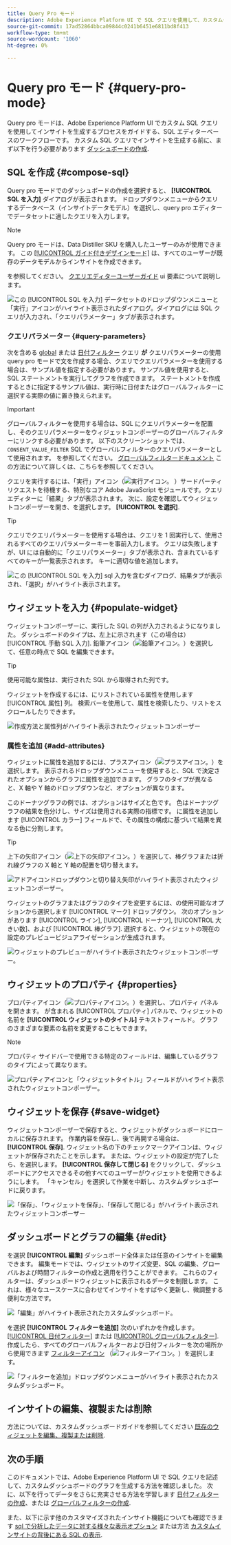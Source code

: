 ```yaml
---
title: Query Pro モード
description: Adobe Experience Platform UI で SQL クエリを使用して、カスタムダッシュボードのグラフを生成する方法を説明します。
source-git-commit: 17ad52864bbca09844c0241b6451e6811bd8f413
workflow-type: tm+mt
source-wordcount: '1060'
ht-degree: 0%

---
```


# Query pro モード {#query-pro-mode}

Query pro モードは、Adobe Experience Platform UI でカスタム SQL クエリを使用してインサイトを生成するプロセスをガイドする、SQL エディターベースのワークフローです。 カスタム SQL クエリでインサイトを生成する前に、まず以下を行う必要があります [ダッシュボードの作成](./overview.md#create-custom-dashboard).

## SQL を作成 {#compose-sql}

Query pro モードでのダッシュボードの作成を選択すると、 **[!UICONTROL SQL を入力]** ダイアログが表示されます。 ドロップダウンメニューからクエリするデータベース（インサイトデータモデル）を選択し、query pro エディターでデータセットに適したクエリを入力します。

>[!NOTE]
>
>Query pro モードは、Data Distiller SKU を購入したユーザーのみが使用できます。 この [[!UICONTROL ガイド付きデザインモード]](../../user-defined-dashboards.md) は、すべてのユーザーが既存のデータモデルからインサイトを作成できます。

を参照してください。 [クエリエディターユーザーガイド](../../../query-service/ui/user-guide.md#query-authoring) ui 要素について説明します。

![この [!UICONTROL SQL を入力] データセットのドロップダウンメニューと「実行」アイコンがハイライト表示されたダイアログ。ダイアログには SQL クエリが入力され、「クエリパラメーター」タブが表示されます。](../../images/customizable-insights/enter-sql-database-dropdown.png)

### クエリパラメーター {#query-parameters}

次を含める [global](./filters/global-filter.md) または [日付フィルター](./filters/date-filter.md) クエリ **が** クエリパラメーターの使用 query pro モードで文を作成する場合、クエリでクエリパラメーターを使用する場合は、サンプル値を指定する必要があります。 サンプル値を使用すると、SQL ステートメントを実行してグラフを作成できます。 ステートメントを作成するときに指定するサンプル値は、実行時に日付またはグローバルフィルターに選択する実際の値に置き換えられます。



>[!IMPORTANT]
>
>グローバルフィルターを使用する場合は、SQL にクエリパラメーターを配置し、そのクエリパラメーターをウィジェットコンポーザーのグローバルフィルターにリンクする必要があります。 以下のスクリーンショットでは、 `CONSENT_VALUE_FILTER` SQL でグローバルフィルターのクエリパラメーターとして使用されます。 を参照してください。 [グローバルフィルタードキュメント](./filters/global-filter.md#enable-global-filter) この方法について詳しくは、こちらを参照してください。

クエリを実行するには、「実行」アイコン（![実行アイコン。](../../images/customizable-insights/run-icon.png) ）サードパーティリクエストを待機する、特別なコア Adobe JavaScript モジュールです。クエリエディターに「結果」タブが表示されます。 次に、設定を確認してウィジェットコンポーザーを開き、を選択します。 **[!UICONTROL を選択]**.

>[!TIP]
>
>クエリでクエリパラメーターを使用する場合は、クエリを 1 回実行して、使用されるすべてのクエリパラメーターキーを事前入力します。 クエリは失敗しますが、UI には自動的に「クエリパラメーター」タブが表示され、含まれているすべてのキーが一覧表示されます。 キーに適切な値を追加します。

![この [!UICONTROL SQL を入力] sql 入力を含むダイアログ、結果タブが表示され、「選択」がハイライト表示されます。](../../images/customizable-insights/enter-sql-select.png)

## ウィジェットを入力 {#populate-widget}

ウィジェットコンポーザーに、実行した SQL の列が入力されるようになりました。 ダッシュボードのタイプは、左上に示されます（この場合は） [!UICONTROL 手動 SQL 入力]. 鉛筆アイコン（![鉛筆アイコン。](../../images/customizable-insights/edit-icon.png)）を選択して、任意の時点で SQL を編集できます。

>[!TIP]
>
>使用可能な属性は、実行された SQL から取得された列です。

ウィジェットを作成するには、にリストされている属性を使用します [!UICONTROL 属性] 列。 検索バーを使用して、属性を検索したり、リストをスクロールしたりできます。

![作成方法と属性列がハイライト表示されたウィジェットコンポーザー](../../images/customizable-insights/creation-method-and-attribute-column.png)

### 属性を追加 {#add-attributes}

ウィジェットに属性を追加するには、プラスアイコン（![プラスアイコン。](../../images/customizable-insights/add-icon.png)）を選択します。 表示されるドロップダウンメニューを使用すると、SQL で決定されたオプションからグラフに属性を追加できます。 グラフのタイプが異なると、X 軸や Y 軸のドロップダウンなど、オプションが異なります。

このドーナツグラフの例では、オプションはサイズと色です。 色はドーナツグラフの結果を色分けし、サイズは使用される実際の指標です。 に属性を追加します [!UICONTROL カラー] フィールドで、その属性の構成に基づいて結果を異なる色に分割します。

>[!TIP]
>
>上下の矢印アイコン（![上下の矢印アイコン。](../../images/customizable-insights/switch-axis-icon.png)）を選択して、棒グラフまたは折れ線グラフの X 軸と Y 軸の配置を切り替えます。

![アドアイコンドロップダウンと切り替え矢印がハイライト表示されたウィジェットコンポーザー。](../../images/customizable-insights/add-icon-and-switch-arrows.png)

ウィジェットのグラフまたはグラフのタイプを変更するには、の使用可能なオプションから選択します [!UICONTROL マーク] ドロップダウン。 次のオプションがあります [!UICONTROL ライン], [!UICONTROL ドーナツ], [!UICONTROL 大きい数]、および [!UICONTROL 棒グラフ]. 選択すると、ウィジェットの現在の設定のプレビュービジュアライゼーションが生成されます。

![ウィジェットのプレビューがハイライト表示されたウィジェットコンポーザー。](../../images/customizable-insights/widget-preview.png)

## ウィジェットのプロパティ {#properties}

プロパティアイコン（![プロパティアイコン。](../../images/customizable-insights/properties-icon.png)）を選択し、プロパティ パネルを開きます。 が含まれる [!UICONTROL プロパティ] パネルで、ウィジェットの名前を **[!UICONTROL ウィジェットのタイトル]** テキストフィールド。 グラフのさまざまな要素の名前を変更することもできます。

>[!NOTE]
>
>プロパティ サイドバーで使用できる特定のフィールドは、編集しているグラフのタイプによって異なります。

![プロパティアイコンと「ウィジェットタイトル」フィールドがハイライト表示されたウィジェットコンポーザー。](../../images/customizable-insights/widget-properties-title-text.png)

## ウィジェットを保存 {#save-widget}

ウィジェットコンポーザーで保存すると、ウィジェットがダッシュボードにローカルに保存されます。 作業内容を保存し、後で再開する場合は、 **[!UICONTROL 保存]**. ウィジェット名の下のチェックマークアイコンは、ウィジェットが保存されたことを示します。 または、ウィジェットの設定が完了したら、を選択します。 **[!UICONTROL 保存して閉じる]** をクリックして、ダッシュボードにアクセスできるその他すべてのユーザーがウィジェットを使用できるようにします。 「キャンセル」を選択して作業を中断し、カスタムダッシュボードに戻ります。

![「保存」、「ウィジェットを保存」、「保存して閉じる」がハイライト表示されたウィジェットコンポーザー](../../images/customizable-insights/insight-saved.png)

## ダッシュボードとグラフの編集 {#edit}

を選択 **[!UICONTROL 編集]** ダッシュボード全体または任意のインサイトを編集できます。 編集モードでは、ウィジェットのサイズ変更、SQL の編集、グローバルおよび時間フィルターの作成と適用を行うことができます。 これらのフィルターは、ダッシュボードウィジェットに表示されるデータを制限します。 これは、様々なユースケースに合わせてインサイトをすばやく更新し、微調整する便利な方法です。

![「編集」がハイライト表示されたカスタムダッシュボード。](../../images/customizable-insights/edit-dashboard.png)

を選択 **[!UICONTROL フィルターを追加]** 次のいずれかを作成します。 [[!UICONTROL 日付フィルター]](#create-date-filter) または [[!UICONTROL グローバルフィルター]](#create-global-filter). 作成したら、すべてのグローバルフィルターおよび日付フィルターを次の場所から使用できます [フィルターアイコン](#select-global-filter) （![フィルターアイコン。](../../images/customizable-insights/filter.png)）を選択します。

![「フィルターを追加」ドロップダウンメニューがハイライト表示されたカスタムダッシュボード。](../../images/customizable-insights/add-filter.png)

## インサイトの編集、複製または削除

方法については、カスタムダッシュボードガイドを参照してください [既存のウィジェットを編集、複製または削除](../../user-defined-dashboards.md#duplicate).

## 次の手順

このドキュメントでは、Adobe Experience Platform UI で SQL クエリを記述して、カスタムダッシュボードのグラフを生成する方法を確認しました。 次に、以下を行ってデータをさらに充実させる方法を学習します [日付フィルターの作成](./filters/date-filter.md)、または [グローバルフィルターの作成](./filters/global-filter.md).

また、以下に示す他のカスタマイズされたインサイト機能についても確認できます [sql で分析したデータに対する様々な表示オプション](./view-more.md) または方法 [カスタムインサイトの背後にある SQL の表示](./view-sql.md).
